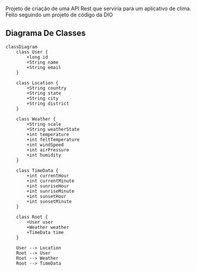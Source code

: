 Projeto de criação de uma API Rest que serviria para um aplicativo de clima. Feito seguindo um projeto de código da DIO

## Diagrama De Classes
```mermaid
classDiagram
    class User {
        +long id
        +String name
        +String email
    }
    
    class Location {
        +String country
        +String state
        +String city
        +String district
    }

    class Weather {
        +String scale
        +String weatherState
        +int temperature
        +int feltTemperature
        +int windSpeed
        +int airPressure
        +int humidity
    }
    
    class TimeData {
        +int currentHour
        +int currentMinute
        +int sunriseHour
        +int sunriseMinute
        +int sunsetHour
        +int sunsetMinute
    }
    
    class Root {
        +User user
        +Weather weather
        +TimeData time
    }

    User --> Location
    Root --> User
    Root --> Weather
    Root --> TimeData
```

